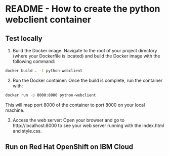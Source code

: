 # README - How to create the python webclient container

## Test locally
1. Build the Docker image: Navigate to the root of your project directory (where your Dockerfile is located) and build the Docker image with the following command:

```bash
docker build . -t python-webclient
```

2. Run the Docker container: Once the build is complete, run the container with:

```bash
docker run -p 8000:8000 python-webclient
```

This will map port 8000 of the container to port 8000 on your local machine.

3. Access the web server: Open your browser and go to http://localhost:8000 to see your web server running with the index.html and style.css.

## Run on Red Hat OpenShift on IBM Cloud
